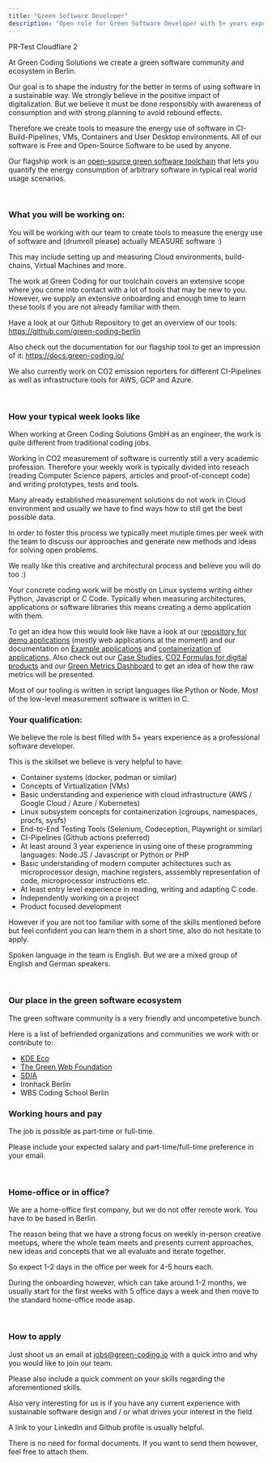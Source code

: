 ```yaml
---
title: "Green Software Developer"
description: "Open role for Green Software Developer with 5+ years experience at Green Coding Solutions GmbH to work on sustainable software."
---
```


PR-Test Cloudflare 2

At Green Coding Solutions we create a green software community and ecosystem in Berlin.

Our goal is to shape the industry for the better in terms of using software in a sustainable way.
We strongly believe in the positive impact of digitalization. But we believe it must be done responsibly with awareness of consumption and with strong planning to avoid rebound effects.

Therefore we create tools to measure the energy use of software in CI-Build-Pipelines, VMs, Containers and User Desktop environments.
All of our software is Free and Open-Source Software to be used by anyone.

Our flagship work is an [open-source green software toolchain](https://github.com/green-coding-berlin/green-metrics-tool) that lets you quantify the energy consumption of arbitrary software in typical real world usage scenarios.

&nbsp;

### What you will be working on:
You will be working with our team to create tools to measure the energy use of software and (drumroll please) actually MEASURE software :)

This may include setting up and measuring Cloud environments, build-chains, Virtual Machines and more.

The work at Green Coding for our toolchain covers an extensive scope where you come into contact with a lot of tools that may be new to you. However, we supply an extensive onboarding and enough time to learn these tools if you are not already familiar with them.

Have a look at our Github Repository to get an overview of our tools: https://github.com/green-coding-berlin

Also check out the documentation for our flagship tool to get an impression of it: https://docs.green-coding.io/

We also currently work on CO2 emission reporters for different CI-Pipelines as well as infrastructure tools for AWS, GCP and Azure.

&nbsp;

### How your typical week looks like

When working at Green Coding Solutions GmbH as an engineer, the work is quite different from traditional coding jobs.

Working in CO2 measurement of software is currently still a very academic profession. Therefore your weekly work is typically divided into reseach (reading Computer Science papers, articles and proof-of-concept code) and writing prototypes, tests and tools.

Many already established measurement solutions do not work in Cloud environment and usually we have to find ways how to still get the best possible data.

In order to foster this process we typically meet mutiple times per week with the team to discuss our approaches and generate new methods and ideas for solving open problems.

We really like this creative and architectural process and believe you will do too :)

Your concrete coding work will be mostly on Linux systems writing either Python, Javascript or C Code.
Typically when measuring architectures, applications or software libraries this means creating a demo application with them.

To get an idea how this would look like have a look at our [repository for demo applications](https://github.com/green-coding-berlin/example-applications) (mostly web applications at the moment) and our documentation on [Example applications](https://docs.green-coding.io/docs/prologue/example-applications/) and [containerization of applications](https://docs.green-coding.io/docs/measuring/containerizing-applications/).
Also check out our [Case Studies](https://www.green-coding.io/case-studies), [CO2 Formulas for digital products](https://www.green-coding.io/co2-formulas) and our [Green Metrics Dashboard](https://metrics.green-coding.io) to get an idea of how the raw metrics will be presented.

Most of our tooling is written in script languages like Python or Node. Most of the low-level measurement software is written in C.


### Your qualification:

We believe the role is best filled with 5+ years experience as a professional software developer.

This is the skillset we believe is very helpful to have:
- Container systems (docker, podman or similar)
- Concepts of Virtualization (VMs)
- Basic understanding and experience with cloud infrastructure (AWS / Google Cloud / Azure / Kubernetes)
- Linux subsystem concepts for containerization (cgroups, namespaces, procfs, sysfs)
- End-to-End Testing Tools (Selenium, Codeception, Playwright or similar)
- CI-Pipelines (Github actions preferred)
- At least around 3 year experience in using one of these programming languages: Node.JS / Javascript or Python or PHP
- Basic understanding of modern computer achitectures such as microprocessor design, machine registers, asssembly representation of code, microprocessor instructions etc.
- At least entry level experience in reading, writing and adapting C code.
- Independently working on a project
- Product focused development

However if you are not too familiar with some of the skills mentioned before but feel confident you
can learn them in a short time, also do not hesitate to apply.

Spoken language in the team is English. But we are a mixed group of English and German speakers.

&nbsp;

### Our place in the green software ecosystem

The green software community is a very friendly and uncompetetive bunch.

Here is a list of befriended organizations and communities we work with or contribute to:
- [KDE Eco](https://eco.kde.org/)
- [The Green Web Foundation](https://www.thegreenwebfoundation.org/)
- [SDIA](https://sdialliance.org)
- Ironhack Berlin
- WBS Coding School Berlin

### Working hours and pay

The job is possible as part-time or full-time.

Please include your expected salary and part-time/full-time preference in your email.

&nbsp;

### Home-office or in office?
We are a home-office first company, but we do not offer remote work. You have to be based in Berlin.

The reason being that we have a strong focus on weekly in-person creative meetups, where the whole team meets and presents
current approaches, new ideas and concepts that we all evaluate and iterate together.

So expect 1-2 days in the office per week for 4-5 hours each.

During the onboarding however, which can take around 1-2 months, we usually start for the first weeks with 5 office days a week and then move
 to the standard home-office mode asap.

&nbsp;

### How to apply
Just shoot us an email at jobs@green-coding.io with a quick intro and why you would like to join our team.

Please also include a quick comment on your skills regarding the aforementioned skills.

Also very interesting for us is if you have any current experience with sustainable software design and / or what drives your interest in the field.

A link to your LinkedIn and Github profile is usually helpful.


There is no need for formal documents. If you want to send them however, feel free to attach them.
